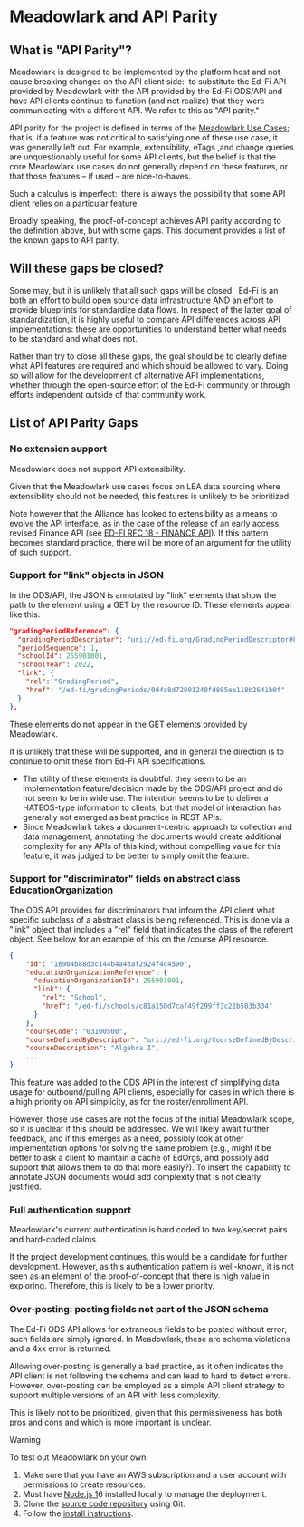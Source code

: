 # Meadowlark and API Parity

## What is "API Parity"?

Meadowlark is designed to be implemented by the platform host and not cause breaking changes on the API client side:  to substitute the Ed-Fi API provided by Meadowlark with the API provided by the Ed-Fi ODS/API and have API clients continue to function (and not realize) that they were communicating with a different API. We refer to this as "API parity."

API parity for the project is defined in terms of the [Meadowlark Use Cases](./use-cases.md); that is, if a feature was not critical to satisfying one of these use case, it was generally left out. For example, extensibility, eTags ,and change queries are unquestionably useful for some API clients, but the belief is that the core Meadowlark use cases do not generally depend on these features, or that those features – if used – are nice-to-haves.

Such a calculus is imperfect:  there is always the possibility that some API client relies on a particular feature.

Broadly speaking, the proof-of-concept achieves API parity according to the definition above, but with some gaps. This document provides a list of the known gaps to API parity.

## Will these gaps be closed?

Some may, but it is unlikely that all such gaps will be closed.  Ed-Fi is an both an effort to build open source data infrastructure AND an effort to provide blueprints for standardize data flows. In respect of the latter goal of standardization, it is highly useful to compare API differences across API implementations: these are opportunities to understand better what needs to be standard and what does not.

Rather than try to close all these gaps, the goal should be to clearly define what API features are required and which should be allowed to vary. Doing so will allow for the development of alternative API implementations, whether through the open-source effort of the Ed-Fi community or through efforts independent outside of that community work.

## List of API Parity Gaps

### No extension support

Meadowlark does not support API extensibility.

Given that the Meadowlark use cases focus on LEA data sourcing where extensibility should not be needed, this features is unlikely to be prioritized.

Note however that the Alliance has looked to extensibility as a means to evolve the API interface, as in the case of the release of an early access, revised Finance API (see [ED-FI RFC 18 - FINANCE API](https://edfi.atlassian.net/wiki/spaces/EFDSRFC/pages/25363138/ED-FI+RFC+18+-+FINANCE+API)). If this pattern becomes standard practice, there will be more of an argument for the utility of such support.

### Support for "link" objects in JSON

In the ODS/API, the JSON is annotated by "link" elements that show the path to the element using a GET by the resource ID. These elements appear like this:

```json
"gradingPeriodReference": {
  "gradingPeriodDescriptor": "uri://ed-fi.org/GradingPeriodDescriptor#First Six Weeks",
  "periodSequence": 1,
  "schoolId": 255901001,
  "schoolYear": 2022,
  "link": {
    "rel": "GradingPeriod",
    "href": "/ed-fi/gradingPeriods/0d4a8d72801240fd805ee118b2641b0f"
  }
},
```

These elements do not appear in the GET elements provided by Meadowlark.

It is unlikely that these will be supported, and in general the direction is to continue to omit these from Ed-Fi API specifications.

*   The utility of these elements is doubtful: they seem to be an implementation feature/decision made by the ODS/API project and do not seem to be in wide use. The intention seems to be to deliver a HATEOS-type information to clients, but that model of interaction has generally not emerged as best practice in REST APIs.
*   Since Meadowlark takes a document-centric approach to collection and data management, annotating the documents would create additional complexity for any APIs of this kind; without compelling value for this feature, it was judged to be better to simply omit the feature.

### Support for "discriminator" fields on abstract class EducationOrganization

The ODS API provides for discriminators that inform the API client what specific subclass of a abstract class is being referenced. This is done via a "link" object that includes a "rel" field that indicates the class of the referent object. See below for an example of this on the /course API resource.

```json
{
    "id": "16904b88d3c144b4a43af2924f4c4590",
    "educationOrganizationReference": {
      "educationOrganizationId": 255901001,
      "link": {
        "rel": "School",
        "href": "/ed-fi/schools/c81a158d7caf49f299ff3c22b503b334"
      }
    },
    "courseCode": "03100500",
    "courseDefinedByDescriptor": "uri://ed-fi.org/CourseDefinedByDescriptor#SEA",
    "courseDescription": "Algebra I",
    ...
}
```

This feature was added to the ODS API in the interest of simplifying data usage for outbound/pulling API clients, especially for cases in which there is a high priority on API simplicity, as for the roster/enrollment API.

However, those use cases are not the focus of the initial Meadowlark scope, so it is unclear if this should be addressed. We will likely await further feedback, and if this emerges as a need, possibly look at other implementation options for solving the same problem (e.g., might it be better to ask a client to maintain a cache of EdOrgs, and possibly add support that allows them to do that more easily?). To insert the capability to annotate JSON documents would add complexity that is not clearly justified.

### Full authentication support

Meadowlark's current authentication is hard coded to two key/secret pairs and hard-coded claims.

If the project development continues, this would be a candidate for further development. However, as this authentication pattern is well-known, it is not seen as an element of the proof-of-concept that there is high value in exploring. Therefore, this is likely to be a lower priority.

### Over-posting: posting fields not part of the JSON schema

The Ed-Fi ODS API allows for extraneous fields to be posted without error; such fields are simply ignored. In Meadowlark, these are schema violations and a 4xx error is returned.

Allowing over-posting is generally a bad practice, as it often indicates the API client is not following the schema and can lead to hard to detect errors. However, over-posting can be employed as a simple API client strategy to support multiple versions of an API with less complexity.

This is likely not to be prioritized, given that this permissiveness has both pros and cons and which is more important is unclear.

> [!WARNING]
>
> To test out Meadowlark on your own:
> 1.  Make sure that you have an AWS subscription and a user account with permissions to create resources.
> 2.  Must have [Node.js 1](https://nodejs.org/)6 installed locally to manage the deployment.
> 3.  Clone the [source code repository](https://github.com/Ed-Fi-Exchange-OSS/Meadowlark/) using Git.
> 4.  Follow the [install instructions](https://github.com/Ed-Fi-Exchange-OSS/Meadowlark/tree/main/docs).

